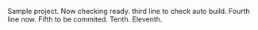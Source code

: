 Sample project.
Now checking ready.
third line to check auto build.
Fourth line now.
Fifth to be commited.
Tenth.
Eleventh.